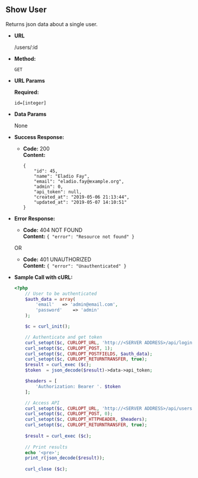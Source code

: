 **Show User**
----
  Returns json data about a single user.

* **URL**

  /users/:id

* **Method:**

  `GET`
  
*  **URL Params**

   **Required:**
 
   `id=[integer]`

* **Data Params**

  None

* **Success Response:**

  * **Code:** 200 <br />
    **Content:** 
    ```
    { 
        "id": 45,
        "name": "Eladio Fay",
        "email": "eladio.fay@example.org",
        "admin": 0,
        "api_token": null,
        "created_at": "2019-05-06 21:13:44",
        "updated_at": "2019-05-07 14:10:51"
    }
    ```
 
* **Error Response:**

  * **Code:** 404 NOT FOUND <br />
    **Content:** `{ "error": "Resource not found" }`

  OR

  * **Code:** 401 UNAUTHORIZED <br />
    **Content:** `{ "error": "Unauthenticated" }`

* **Sample Call with cURL:**

  ```php
  <?php
      // User to be authenticated
      $auth_data = array(
          'email' 	=> 'admin@email.com',
          'password' 	=> 'admin'
      );
  
      $c = curl_init();
  
      // Authenticate and get token
      curl_setopt($c, CURLOPT_URL, 'http://<SERVER ADDRESS>/api/login');
      curl_setopt($c, CURLOPT_POST, 1);
      curl_setopt($c, CURLOPT_POSTFIELDS, $auth_data);
      curl_setopt($c, CURLOPT_RETURNTRANSFER, true);
      $result = curl_exec ($c);
      $token  = json_decode($result)->data->api_token;
  
      $headers = [
          'Authorization: Bearer '. $token
      ];
  
      // Access API
      curl_setopt($c, CURLOPT_URL, 'http://<SERVER ADDRESS>/api/users/5');
      curl_setopt($c, CURLOPT_POST, 0);
      curl_setopt($c, CURLOPT_HTTPHEADER, $headers);
      curl_setopt($c, CURLOPT_RETURNTRANSFER, true);
          
      $result = curl_exec ($c);
      
      // Print results
      echo '<pre>';
      print_r(json_decode($result));
    
      curl_close ($c);
  ```
